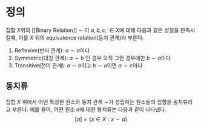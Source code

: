 # 정의
집합 $X$위의 [[Binary Relation]] $\sim$ 이 $a, b, c, \in X$에 대해 다음과 같은 성질을 만족시킬때, 이를 $X$ 위의 equivalence relation(동치 관계)라 부른다.
1) Reflexive(반사 관계): $a \sim a$이다
2) Symmetric(대칭 관계): $a \sim b$ 인 경우 오직 그런 경우에만 $b \sim a$이다
3) Transitive(전이 관계): $a \sim b$이고 $b \sim a$이면 $a \sim c$이다

## 동치류
집합 $X$ 위에서 어떤 특정한 원소와 동치 관계 $\sim$가 성립하는 원소들의 집합을 동치류라고 부른다. 예를 들어, 어떤 원소 $a$에 대한 동치류는 다음과 같이 나타낸다.
$$[a] = \{x\in X: x \sim a\}$$